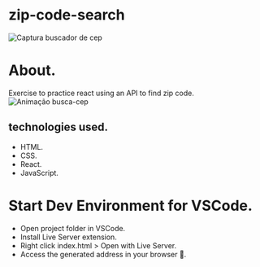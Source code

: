 # zip-code-search
![Captura buscador de cep](https://user-images.githubusercontent.com/86026272/156481833-5ddc1721-8273-4bbc-8e23-d6ffb71e82f6.PNG)
# About.
Exercise to practice react using an API to find zip code.
![Animação busca-cep](https://user-images.githubusercontent.com/86026272/156482045-6f821b1f-497e-4f92-93f4-55b25485451a.gif)
## technologies used.
+ HTML.
+ CSS.
+ React.
+ JavaScript.
# Start Dev Environment for VSCode.
+ Open project folder in VSCode.
+ Install Live Server extension.
+ Right click index.html > Open with Live Server.
+ Access the generated address in your browser 🚀.
